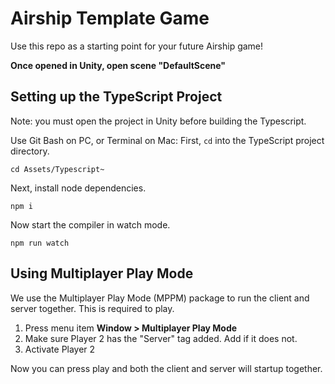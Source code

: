 # Airship Template Game
Use this repo as a starting point for your future Airship game!  

**Once opened in Unity, open scene "DefaultScene"**

## Setting up the TypeScript Project
Note: you must open the project in Unity before building the Typescript.

Use Git Bash on PC, or Terminal on Mac:
First, `cd` into the TypeScript project directory.
```
cd Assets/Typescript~
```

Next, install node dependencies.
```
npm i
```

Now start the compiler in watch mode.
```
npm run watch
```

## Using Multiplayer Play Mode
We use the Multiplayer Play Mode (MPPM) package to run the client and server together. This is required to play.
1. Press menu item **Window > Multiplayer Play Mode**
2. Make sure Player 2 has the "Server" tag added. Add if it does not.
3. Activate Player 2

Now you can press play and both the client and server will startup together.

